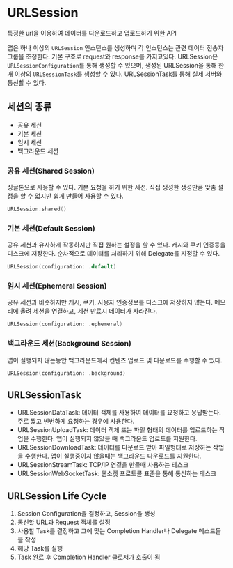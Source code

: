 # URLSession
특정한 url을 이용하여 데이터를 다운로드하고 업로드하기 위한 API

앱은 하나 이상의 `URLSession` 인스턴스를 생성하며 각 인스턴스는 관련 데이터 전송자 그룹을 조정한다. 기본 구조로 request와 response를 가지고있다. URLSession은 `URLSessionConfiguration`를 통해 생성할 수 있으며, 생성된 URLSession을 통해 한 개 이상의 `URLSessionTask`를 생성할 수 있다. URLSessionTask를 통해 실제 서버와 통신할 수 있다.

## 세션의 종류
- 공유 세션
- 기본 세션
- 임시 세션
- 백그라운드 세션

### 공유 세션(Shared Session)
싱글톤으로 사용할 수 있다. 기본 요청을 하기 위한 세션. 직접 생성한 생성만큼 맞춤 설정을 할 수 없지만 쉽게 만들어 사용할 수 있다.
```swift
URLSession.shared()
```

### 기본 세션(Default Session)
공유 세션과 유사하게 작동하지만 직접 원하는 설정을 할 수 있다. 캐시와 쿠키 인증등을 디스크에 저장한다. 순차적으로 데이터를 처리하기 위해 Delegate를 지정할 수 있다.
```swift
URLSession(configuration: .default)
```

### 임시 세션(Ephemeral Session)
공유 세션과 비슷하지만 캐시, 쿠키, 사용자 인증정보를 디스크에 저장하지 않는다. 메모리에 올려 세션을 연결하고, 세션 만료시 데이터가 사라진다.
```swift
URLSession(configuration: .ephemeral)
```

### 백그라운드 세션(Background Session)
앱이 실행되지 않는동안 백그라운드에서 컨텐츠 업로드 및 다운로드를 수행할 수 있다.
```swift
URLSession(configuration: .background)
```

## URLSessionTask
- URLSessionDataTask: 데이터 객체를 사용하여 데이터를 요청하고 응답받는다. 주로 짧고 빈번하게 요청하는 경우에 사용한다.
- URLSessionUploadTask: 데이터 객체 또는 파일 형태의 데이터를 업로드하는 작업을 수행한다. 앱이 실행되지 않았을 때 백그라운드 업로드를 지원한다.
- URLSessionDownloadTask: 데이터를 다운로드 받아 파일형태로 저장하는 작업을 수행한다. 앱이 실행중이지 않을때는 백그라운드 다운로드를 지원한다.
- URLSessionStreamTask: TCP/IP 연결을 만들때 사용하는 테스크
- URLSessionWebSocketTask: 웹소켓 프로토콜 표준을 통해 통신하는 테스크

## URLSession Life Cycle
1. Session Configuration을 결정하고, Session을 생성
2. 통신할 URL과 Request 객체를 설정
3. 사용할 Task를 결정하고 그에 맞는 Completion Handler나 Delegate 메소드들을 작성
4. 해당 Task를 실행
5. Task 완료 후 Completion Handler 클로저가 호출이 됨